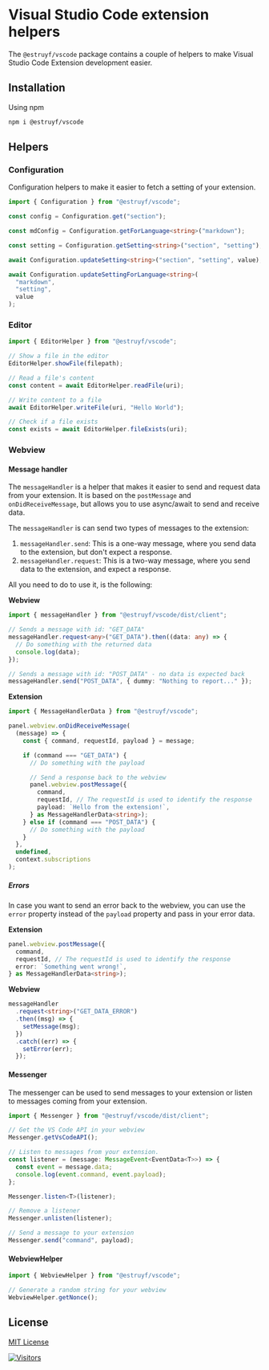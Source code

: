 # Visual Studio Code extension helpers

The `@estruyf/vscode` package contains a couple of helpers to make Visual Studio Code Extension development easier.

## Installation

Using npm

```bash
npm i @estruyf/vscode
```

## Helpers

### Configuration

Configuration helpers to make it easier to fetch a setting of your extension.

```typescript
import { Configuration } from "@estruyf/vscode";

const config = Configuration.get("section");

const mdConfig = Configuration.getForLanguage<string>("markdown");

const setting = Configuration.getSetting<string>("section", "setting");

await Configuration.updateSetting<string>("section", "setting", value);

await Configuration.updateSettingForLanguage<string>(
  "markdown",
  "setting",
  value
);
```

### Editor

```typescript
import { EditorHelper } from "@estruyf/vscode";

// Show a file in the editor
EditorHelper.showFile(filepath);

// Read a file's content
const content = await EditorHelper.readFile(uri);

// Write content to a file
await EditorHelper.writeFile(uri, "Hello World");

// Check if a file exists
const exists = await EditorHelper.fileExists(uri);
```

### Webview

#### Message handler

The `messageHandler` is a helper that makes it easier to send and request data from your extension. It is based on the `postMessage` and `onDidReceiveMessage`, but allows you to use async/await to send and receive data.

The `messageHandler` is can send two types of messages to the extension:

1. `messageHandler.send`: This is a one-way message, where you send data to the extension, but don't expect a response.
2. `messageHandler.request`: This is a two-way message, where you send data to the extension, and expect a response.

All you need to do to use it, is the following:

**Webview**

```typescript
import { messageHandler } from "@estruyf/vscode/dist/client";

// Sends a message with id: "GET_DATA"
messageHandler.request<any>("GET_DATA").then((data: any) => {
  // Do something with the returned data
  console.log(data);
});

// Sends a message with id: "POST_DATA" - no data is expected back
messageHandler.send("POST_DATA", { dummy: "Nothing to report..." });
```

**Extension**

```typescript
import { MessageHandlerData } from "@estruyf/vscode";

panel.webview.onDidReceiveMessage(
  (message) => {
    const { command, requestId, payload } = message;

    if (command === "GET_DATA") {
      // Do something with the payload

      // Send a response back to the webview
      panel.webview.postMessage({
        command,
        requestId, // The requestId is used to identify the response
        payload: `Hello from the extension!`,
      } as MessageHandlerData<string>);
    } else if (command === "POST_DATA") {
      // Do something with the payload
    }
  },
  undefined,
  context.subscriptions
);
```

##### Errors

In case you want to send an error back to the webview, you can use the `error` property instead of the `payload` property and pass in your error data.

**Extension**

```typescript
panel.webview.postMessage({
  command,
  requestId, // The requestId is used to identify the response
  error: `Something went wrong!`,
} as MessageHandlerData<string>);
```

**Webview**

```typescript
messageHandler
  .request<string>("GET_DATA_ERROR")
  .then((msg) => {
    setMessage(msg);
  })
  .catch((err) => {
    setError(err);
  });
```

#### Messenger

The messenger can be used to send messages to your extension or listen to messages coming from your extension.

```typescript
import { Messenger } from "@estruyf/vscode/dist/client";

// Get the VS Code API in your webview
Messenger.getVsCodeAPI();

// Listen to messages from your extension.
const listener = (message: MessageEvent<EventData<T>>) => {
  const event = message.data;
  console.log(event.command, event.payload);
};

Messenger.listen<T>(listener);

// Remove a listener
Messenger.unlisten(listener);

// Send a message to your extension
Messenger.send("command", payload);
```

#### WebviewHelper

```typescript
import { WebviewHelper } from "@estruyf/vscode";

// Generate a random string for your webview
WebviewHelper.getNonce();
```

## License

[MIT License](./LICENSE)

[![Visitors](https://api.visitorbadge.io/api/visitors?path=https%3A%2F%2Fgithub.com%2Festruyf%2Fvscode-helpers&countColor=%23263759)](https://visitorbadge.io/status?path=https%3A%2F%2Fgithub.com%2Festruyf%2Fvscode-helpers)
